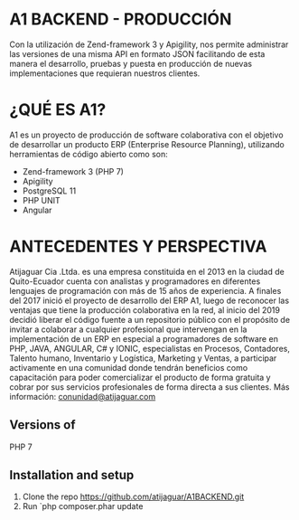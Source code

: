 # A1 BACKEND - PRODUCCIÓN
Con la utilización de Zend-framework 3 y Apigility, nos permite administrar las versiones de una misma API en formato JSON facilitando de esta manera el desarrollo, pruebas y puesta en producción de nuevas implementaciones que requieran nuestros clientes.

# ¿QUÉ ES A1?

A1 es un proyecto de producción de software colaborativa con el objetivo de desarrollar un producto ERP (Enterprise Resource Planning), utilizando herramientas de código abierto como son:
-	Zend-framework 3  (PHP 7)
-	Apigility 
-	PostgreSQL 11
-	PHP UNIT 
-	Angular 

# ANTECEDENTES Y PERSPECTIVA
Atijaguar Cia .Ltda. es una empresa constituida en el 2013 en la ciudad de Quito-Ecuador cuenta con analistas y programadores en diferentes lenguajes de programación con más de 15 años de experiencia. A finales del 2017 inició el proyecto de desarrollo del ERP A1, luego de reconocer las ventajas que tiene la producción colaborativa en la red, al inicio del 2019 decidió liberar el código fuente a un repositorio público con el propósito de invitar a colaborar a cualquier profesional que intervengan en la implementación de un ERP en especial a programadores de software en PHP, JAVA, ANGULAR, C# y IONIC, especialistas en Procesos, Contadores, Talento humano, Inventario y Logística, Marketing y Ventas, a participar activamente en una comunidad donde tendrán beneficios como capacitación para poder comercializar el producto de forma gratuita y cobrar por sus servicios profesionales de forma directa a sus clientes.
Más información: conunidad@atijaguar.com

## Versions of
PHP 7

## Installation and setup
1. Clone the repo https://github.com/atijaguar/A1BACKEND.git
2. Run `php composer.phar update

